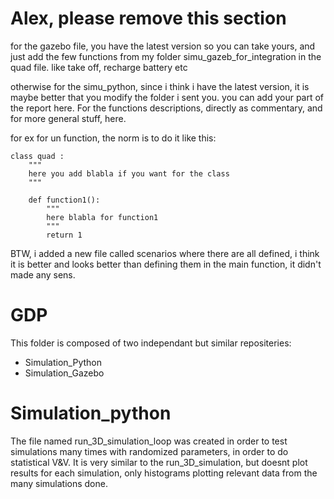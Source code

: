 # Alex, please remove this section

for the gazebo file, you have the latest version so you can take yours, and just add the few functions from my folder simu_gazeb_for_integration in the quad file. like take off, recharge battery etc

otherwise for the simu_python, since i think i have the latest version, it is maybe better that you modify the folder i sent you. you can add your part of the report here. For the functions descriptions, directly as commentary, and for more general stuff, here.

for ex for un function, the norm is to do it like this:

	class quad :
		"""
		here you add blabla if you want for the class
		"""

		def function1():
			""" 
			here blabla for function1
			"""
			return 1

BTW, i added a new file called scenarios where there are all defined,
i think it is better and looks better than defining them in the main function, it didn't made any sens. 



# GDP

This folder is composed of two independant but similar repositeries: 
- Simulation_Python
- Simulation_Gazebo

# Simulation_python 

The file named run_3D_simulation_loop was created in order to test simulations many times with randomized parameters, in order to do statistical V&V. It is very similar to the run_3D_simulation, but doesnt plot results for each simulation, only histograms plotting relevant data from the many simulations done. 


